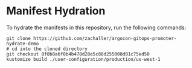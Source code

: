 # Manifest Hydration

To hydrate the manifests in this repository, run the following commands:

```shell
git clone https://github.com/zachaller/argocon-gitops-promoter-hydrate-demo
# cd into the cloned directory
git checkout 8f8b8a6f8b4b478d28e5c88d255008d01c75ed50
kustomize build ./user-configuration/production/us-west-1
```
